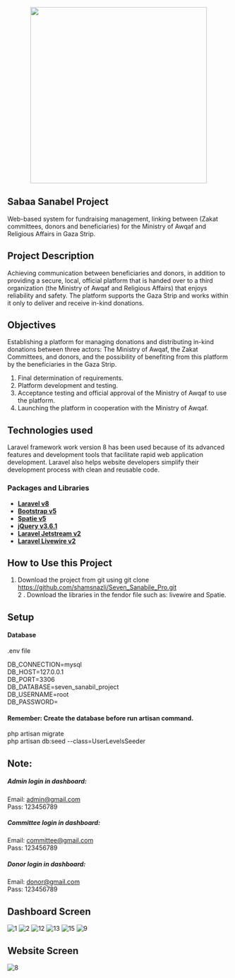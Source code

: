 <p align="center"><a href="https://laravel.com" target="_blank"><img src="https://raw.githubusercontent.com/laravel/art/master/logo-lockup/5%20SVG/2%20CMYK/1%20Full%20Color/laravel-logolockup-cmyk-red.svg" width="400"></a></p>

## Sabaa Sanabel Project

Web-based system for fundraising management, linking between (Zakat committees, donors and beneficiaries) for the Ministry of Awqaf and Religious Affairs in Gaza Strip.

## Project Description

Achieving communication between beneficiaries and donors, in addition to providing a secure, local, official platform that is handed over to a third organization (the Ministry of Awqaf and Religious Affairs) that enjoys reliability and safety. The platform supports the Gaza Strip and works within it only to deliver and receive in-kind donations.

## Objectives

Establishing a platform for managing donations and distributing in-kind donations between three actors: The Ministry of Awqaf, the Zakat Committees, and donors, and the possibility of benefiting from this platform by the beneficiaries in the Gaza Strip.
1. Final determination of requirements.
2. Platform development and testing.
3. Acceptance testing and official approval of the Ministry of Awqaf to use the platform.
4. Launching the platform in cooperation with the Ministry of Awqaf.

## Technologies used

Laravel framework work version 8 has been used because of its advanced features and development tools that facilitate rapid web application development. Laravel also helps website developers simplify their development process with clean and reusable code.

### Packages and Libraries

- **[Laravel v8](https://laravel.com/docs/8.x/installation)**
- **[Bootstrap v5](https://getbootstrap.com/)**
- **[Spatie v5](https://spatie.be/docs/laravel-permission/v5/introduction)**
- **[jQuery v3.6.1](https://jquery.com/)**
- **[Laravel Jetstream v2](https://jetstream.laravel.com/2.x/introduction.html)**
- **[Laravel Livewire v2](https://laravel-livewire.com/)**


## How to Use this Project

1. Download the project from git using
git clone https://github.com/shamsnazli/Seven_Sanabile_Pro.git <br>2 . Download the libraries in the fendor file such as: livewire and Spatie.

## Setup
#### Database
.env file

DB_CONNECTION=mysql<br>
DB_HOST=127.0.0.1<br>
DB_PORT=3306<br>
DB_DATABASE=seven_sanabil_project<br>
DB_USERNAME=root<br>
DB_PASSWORD=<br>

#### Remember: Create the database before run artisan command.

php artisan migrate<br>
php artisan db:seed --class=UserLevelsSeeder

## Note:
##### Admin login in dashboard:
Email: admin@gmail.com<br>
Pass: 123456789
##### Committee login in dashboard:
Email: committee@gmail.com<br>
Pass: 123456789
##### Donor login in dashboard:
Email: donor@gmail.com<br>
Pass: 123456789

## Dashboard Screen
![1](https://user-images.githubusercontent.com/92631191/185757188-5cbdd102-68b4-44d7-a3cd-1c3e3eeee041.png)
![2](https://user-images.githubusercontent.com/92631191/185757192-12da063d-2cff-47c9-961d-b7587df3c54e.png)
![12](https://user-images.githubusercontent.com/92631191/185757320-6bc11f3c-7996-47ea-9e8f-314f6a8a263a.png)
![13](https://user-images.githubusercontent.com/92631191/185757322-6a4a5008-bed0-44df-b2f5-1e12efcb0ee5.png)
![15](https://user-images.githubusercontent.com/92631191/185757325-6fb0b0c8-3e74-4a9c-b7d9-29d8d686800e.png)
![9](https://user-images.githubusercontent.com/92631191/185757327-7ef73a60-4abb-4bb1-b196-8a5f2eae1e1b.png)

## Website Screen
![8](https://user-images.githubusercontent.com/92631191/185757217-3af3140a-8ac2-49bc-86dc-3b83a0168e2c.jpg)



